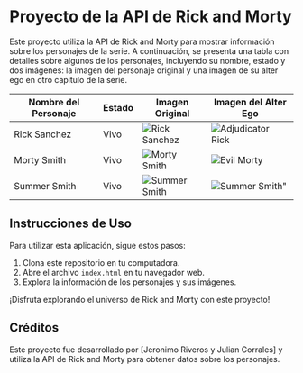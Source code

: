 # Proyecto de la API de Rick and Morty

Este proyecto utiliza la API de Rick and Morty para mostrar información sobre los personajes de la serie. A continuación, se presenta una tabla con detalles sobre algunos de los personajes, incluyendo su nombre, estado y dos imágenes: la imagen del personaje original y una imagen de su alter ego en otro capítulo de la serie.

| Nombre del Personaje | Estado | Imagen Original | Imagen del Alter Ego |
|----------------------|--------|-----------------|-----------------------|
| Rick Sanchez         | Vivo   | ![Rick Sanchez](https://rickandmortyapi.com/api/character/avatar/1.jpeg) | ![Adjudicator Rick](https://rickandmortyapi.com/api/character/avatar/8.jpeg) |
| Morty Smith          | Vivo   | ![Morty Smith](https://rickandmortyapi.com/api/character/avatar/2.jpeg) | ![Evil Morty](https://rickandmortyapi.com/api/character/avatar/118.jpeg) |
| Summer Smith         | Vivo   | ![Summer Smith](https://rickandmortyapi.com/api/character/avatar/3.jpeg) | ![Summer Smith"](https://rickandmortyapi.com/api/character/avatar/339.jpeg) |

## Instrucciones de Uso

Para utilizar esta aplicación, sigue estos pasos:

1. Clona este repositorio en tu computadora.
2. Abre el archivo `index.html` en tu navegador web.
3. Explora la información de los personajes y sus imágenes.

¡Disfruta explorando el universo de Rick and Morty con este proyecto!

## Créditos

Este proyecto fue desarrollado por [Jeronimo Riveros y Julian Corrales] y utiliza la API de Rick and Morty para obtener datos sobre los personajes.



